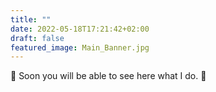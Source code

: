 ```yaml
---
title: ""
date: 2022-05-18T17:21:42+02:00
draft: false
featured_image: Main_Banner.jpg
---
```


:construction: Soon you will be able to see here what I do. :construction: